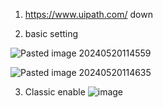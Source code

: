 1. https://www.uipath.com/ down

2. basic setting 

![Pasted image 20240520114559](https://github.com/jaegyuyoo/automation/assets/57005741/86268a89-20b8-4761-98cc-28a3b9076089)

![Pasted image 20240520114635](https://github.com/jaegyuyoo/myboard/assets/57005741/b2b02800-ff2b-4d80-9d16-a31cf179f197)

3. Classic enable 
![image](https://github.com/user-attachments/assets/ea0b73af-4478-4a75-a809-70469439d8a4)
